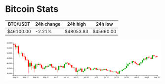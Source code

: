# Bitcoin Stats

BTC/USDT|24h change|24h high|24h low|
|---|---|---|---|
|$46100.00|-2.21%|$48053.83|$45660.00|

<img src="./chart.svg">
